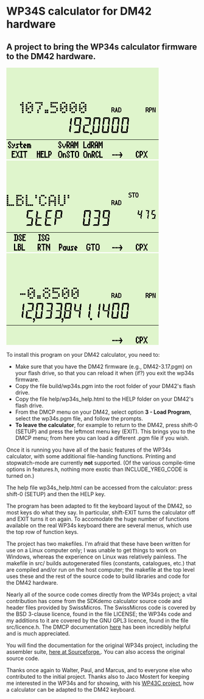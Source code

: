 # WP34S calculator for DM42 hardware

## A project to bring the WP34s calculator firmware to the DM42 hardware. 

![screenshot](./help/screen1.png)   ![screenshot](./help/screen2.png)
![screenshot](./help/screen3.png)


To install this program on your DM42 calculator, you need to:

  * Make sure that you have the DM42 firmware (e.g., DM42-3.17.pgm) on your flash drive, so that you can reload it when (if?) you exit the wp34s firmware.
  * Copy the file build/wp34s.pgm into the root folder of your DM42's flash drive.
  * Copy the file help/wp34s_help.html to the HELP folder on your DM42's flash drive.
  * From the DMCP menu on your DM42, select option **3 - Load Program**, select the wp34s.pgm file, and follow the prompts.
  * **To leave the calculator**, for example to return to the DM42, press shift-0 (SETUP) and press the leftmost menu key (EXIT). This brings you to the DMCP menu; from here you can load a different .pgm file if you wish.

Once it is running you have all of the basic features of the WP34s calculator, with some additional file-handing functions. Printing and stopwatch-mode are currently **not** supported. (Of the various compile-time options in features.h, nothing more exotic than INCLUDE_YREG_CODE is turned on.)

The help file wp34s_help.html can be accessed from the calculator: press shift-0 (SETUP) and then the HELP key.

The program has been adapted to fit the keyboard layout of the DM42, so most keys do what they say. In particular, shift-EXIT turns the calculator off and EXIT turns it on again. To accomodate the huge number of functions available on the real WP34s keyboard there are several menus, which use the top row of function keys. 

The project has two makefiles. I'm afraid that these have been written for use on a Linux computer only; I was unable to get things to work on Windows, whereas the experience on Linux was relatively painless. The makefile in src/ builds autogenerated files (constants, catalogues, etc.) that are compiled and/or run on the host computer; the makefile at the top level uses these and the rest of the source code to build libraries and code for the DM42 hardware.

Nearly all of the source code comes directly from the WP34s project; a vital contribution has come from the SDKdemo calculator source code and header files provided by SwissMicros. The SwissMicros code is covered by the BSD 3-clause licence, found in the file LICENSE; the WP34s code and my additions to it are covered by the GNU GPL3 licence, found in the file src/licence.h. The DMCP documentation [here](https://technical.swissmicros.com/dmcp/doc/DMCP-ifc-html/index.html) has been incredibly helpful and is much appreciated.

You will find the documentation for the original WP34s project, including the assembler suite, [here at Sourceforge.](https://sourceforge.net/projects/wp34s/files/doc/). You can also access the original source code.

Thanks once again to Walter, Paul, and Marcus, and to everyone else who contributed to the initial project. Thanks  also to Jaco Mostert for keeping me interested in the WP34s and for showing, with his [WP43C project](https://forum.swissmicros.com/viewtopic.php?f=2&t=2216&sid=f05399d1ce12fdfff3090358078837d4), how a calculator can be adapted to the DM42 keyboard.